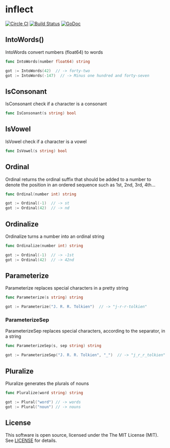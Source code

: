 # inflect

[![Circle CI](https://circleci.com/gh/martinusso/inflect.svg?style=svg)](https://circleci.com/gh/martinusso/inflect)
[![Build Status](https://travis-ci.org/martinusso/inflect.svg?branch=master)](https://travis-ci.org/martinusso/inflect)
[![GoDoc](https://godoc.org/github.com/martinusso/inflect?status.svg)](https://godoc.org/github.com/martinusso/inflect)


## IntoWords()

IntoWords convert numbers (float64) to words

```go 
func IntoWords(number float64) string 
```

```go
got := IntoWords(42)  // -> forty-two
got := IntoWords(-147)  // -> Minus one hundred and forty-seven
```

## IsConsonant

IsConsonant check if a character is a consonant

```go 
func IsConsonant(s string) bool
```

## IsVowel

IsVowel check if a character is a vowel

```go 
func IsVowel(s string) bool
```

## Ordinal

Ordinal returns the ordinal suffix that should be added to a number to denote the position in an ordered sequence such as 1st, 2nd, 3rd, 4th...

```go 
func Ordinal(number int) string
```

```go
got := Ordinal(-1)  // -> st
got := Ordinal(42)  // -> nd
```

## Ordinalize

Ordinalize turns a number into an ordinal string

```go 
func Ordinalize(number int) string
```

```go
got := Ordinal(-1)  // -> -1st
got := Ordinal(42)  // -> 42nd
```

## Parameterize

Parameterize replaces special characters in a pretty string

```go 
func Parameterize(s string) string
```

```go
got := Parameterize("J. R. R. Tolkien")  // -> "j-r-r-tolkien"
```

### ParameterizeSep

ParameterizeSep replaces special characters, according to the separator, in a string

```go 
func ParameterizeSep(s, sep string) string
```

```go
got := ParameterizeSep("J. R. R. Tolkien", "_")  // -> "j_r_r_tolkien"
```


## Pluralize

Pluralize generates the plurals of nouns

```go 
func Pluralize(word string) string
```

```go
got := Plural("word") // -> words
got := Plural("noun") // -> nouns
```

## License

This software is open source, licensed under the The MIT License (MIT). See [LICENSE](https://github.com/martinusso/inflect/blob/master/LICENSE) for details.
